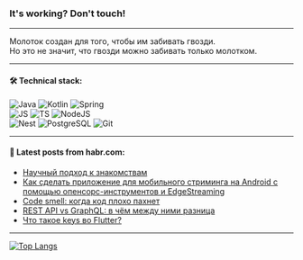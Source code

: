 ### It's working? Don't touch!

---
Молоток создан для того, чтобы им забивать гвозди. <br>
Но это не значит, что гвозди можно забивать только молотком.

---

#### 🛠️ Technical stack:

![Java](https://img.shields.io/badge/Java-informational?logo=Oracle&style=flat&logoColor=white&color=FF4500)
![Kotlin](https://img.shields.io/badge/Kotlin-informational?logo=Kotlin&style=flat&logoColor=white&color=774D97)
![Spring](https://img.shields.io/badge/SpringBoot-informational?logo=SpringBoot&style=flat&logoColor=white&color=6DB33F) <br>
![JS](https://img.shields.io/badge/JS-informational?logo=javaScript&style=flat&logoColor=black&color=F7Df1E)
![TS](https://img.shields.io/badge/TypeScript-informational?logo=typeScript&style=flat&logoColor=black&color=0667A8)
![NodeJS](https://img.shields.io/badge/NodeJS-informational?logo=node.js&style=flat&logoColor=white&color=70A760) <br>
![Nest](https://img.shields.io/badge/NestJS-informational?logo=NestJS&style=flat&logoColor=white&color=E0234E)
![PostgreSQL](https://img.shields.io/badge/PostgreSQL-informational?logo=PostgreSQL&style=flat&logoColor=white&color=DAA520)
![Git](https://img.shields.io/badge/Git-informational?logo=git&style=flat&logoColor=white&color=778899)

___

#### 💬 Latest posts from habr.com:

<!-- BLOG-POST-LIST:START -->
- [Научный подход к знакомствам](https://habr.com/ru/companies/fitil/articles/766562/?utm_source=habrahabr&utm_medium=rss&utm_campaign=766562)
- [Как сделать приложение для мобильного стриминга на Android с помощью опенсорс-инструментов и EdgeStreaming](https://habr.com/ru/companies/edgecenter/articles/766558/?utm_source=habrahabr&utm_medium=rss&utm_campaign=766558)
- [Code smell: когда код плохо пахнет](https://habr.com/ru/companies/otus/articles/766298/?utm_source=habrahabr&utm_medium=rss&utm_campaign=766298)
- [REST API vs GraphQL: в чём между ними разница](https://habr.com/ru/companies/ru_mts/articles/766428/?utm_source=habrahabr&utm_medium=rss&utm_campaign=766428)
- [Что такое keys во Flutter?](https://habr.com/ru/articles/766534/?utm_source=habrahabr&utm_medium=rss&utm_campaign=766534)
<!-- BLOG-POST-LIST:END -->

---
[![Top Langs](https://github-readme-stats-git-master-advtsetting-gmailcom.vercel.app/api/top-langs/?username=zloylis&langs_count=10&hide_title=false&title_color=e6edf3&size_weight=0.5&count_weight=0.5&layout=compact&hide_border=true&theme=dracula)](https://github.com/zloylis)

<!-- ![GitHub stats](https://github-readme-stats-git-master-advtsetting-gmailcom.vercel.app/api?username=zloylis&show_icons=true&hide_border=true&theme=dracula&hide_title=true&include_all_commits=true&count_private=true&hide=contribs&hide_rank=true) -->
